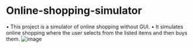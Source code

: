 # Online-shopping-simulator
•	This project is a simulator of online shopping without GUI. 
•	It simulates online shopping where the user selects from the listed items and then buys them.
![image](https://github.com/Mahmoudsharaby/Online-shopping-simulator/assets/124673348/cc31a213-6099-4da0-a585-1f3830d3c7ae)
